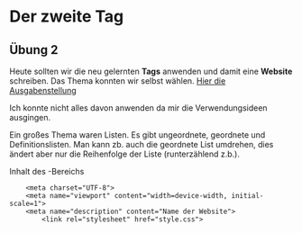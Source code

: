 # Der zweite Tag

## Übung 2
Heute sollten wir die neu gelernten **Tags** anwenden und damit eine __Website__ schreiben.
Das Thema konnten wir selbst wählen.
[Hier die Ausgabenstellung](https://github.com/CODERS-BAY/web-ubung-2-Bruckii18)

Ich konnte nicht alles davon anwenden da mir die Verwendungsideen ausgingen.

Ein großes Thema waren Listen.
Es gibt ungeordnete, geordnete und Definitionslisten.
Man kann zb. auch die geordnete List umdrehen, dies ändert aber nur die Reihenfolge der Liste (runterzählend z.b.).

Inhalt des <head>-Bereichs
```
	<meta charset="UTF-8">
	<meta name="viewport" content="width=device-width, initial-scale=1">
   	<meta name="description" content="Name der Website">
    	<link rel="stylesheet" href="style.css">
```